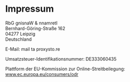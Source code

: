 # Impressum

<span class="ritole">RbG gnisnaW &amp; nnamretI</span><br />
Bernhard-Göring-Straße 162<br />
04277 Leipzig<br />
Deutschland

E-Mail: mail <span class="ritole">ta</span> proxysto.re

Umsatzsteuer-Identifikationsnummer: DE333060435

Plattform der EU-Kommission zur Online-Streitbeilegung: <a rel="noreferrer" href="https://www.ec.europa.eu/consumers/odr">www.ec.europa.eu/consumers/odr</a>
